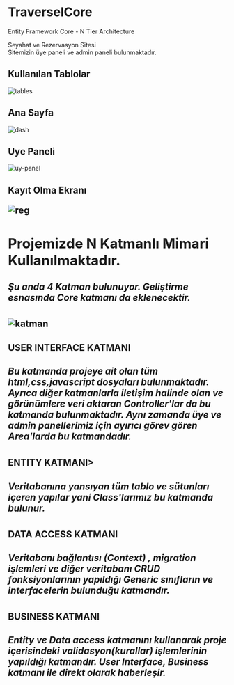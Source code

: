 # TraverselCore
Entity Framework Core - N Tier Architecture

Seyahat ve Rezervasyon Sitesi <br>
Sitemizin üye paneli ve admin paneli bulunmaktadır.

<h2>Kullanılan Tablolar</h2>

![tables](https://user-images.githubusercontent.com/76698070/211226001-887240e2-ac0b-4e71-a2a1-a3db89736a87.png)


<h2>Ana Sayfa</h2>


![dash](https://user-images.githubusercontent.com/76698070/211225962-722d687c-77ec-46f1-baa3-259c0fe5324a.png)


<h2>Uye Paneli</h2>

![uy-panel](https://user-images.githubusercontent.com/76698070/211225976-0641dfc0-dc80-4539-9464-db082b59eca8.png)

<h2>Kayıt Olma Ekranı<h/2>


![reg](https://user-images.githubusercontent.com/76698070/211226040-08c18d1a-8fe8-42a1-a39e-1e8a63230959.png)


<h2>Projemizde N Katmanlı Mimari Kullanılmaktadır.</h2>
<h5>Şu anda 4 Katman bulunuyor. Geliştirme esnasında Core katmanı da eklenecektir.</h5>

![katman](https://user-images.githubusercontent.com/76698070/211226141-606231f4-a574-49ff-885f-d07cbf128486.png)

<h4> USER INTERFACE KATMANI</h4>
<h5>Bu katmanda projeye ait olan tüm html,css,javascript dosyaları bulunmaktadır. Ayrıca diğer katmanlarla iletişim halinde olan ve görünümlere veri aktaran Controller'lar da bu katmanda bulunmaktadır. Aynı zamanda üye ve admin panellerimiz için ayırıcı görev gören Area'larda bu katmandadır.</h5>

<h4>ENTITY KATMANI></h4>
<h5>Veritabanına yansıyan tüm tablo ve sütunları içeren yapılar yani Class'larımız bu katmanda bulunur.</h5>

<h4> DATA ACCESS KATMANI</h4>
<h5>Veritabanı bağlantısı (Context) , migration işlemleri ve diğer veritabanı CRUD fonksiyonlarının yapıldığı Generic sınıfların ve interfacelerin bulunduğu katmandır.</h5>

<h4> BUSINESS KATMANI</h4>
<h5>Entity ve Data access katmanını kullanarak proje içerisindeki validasyon(kurallar) işlemlerinin yapıldığı katmandır. User Interface, Business katmanı ile direkt olarak haberleşir.</h5>
